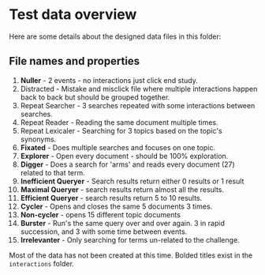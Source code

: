 # Test data overview

Here are some details about the designed data files in this folder:

## File names and properties

1. **Nuller** - 2 events - no interactions just click end study.
2. Distracted - Mistake and misclick file where multiple interactions happen back to back but should be grouped together.
3. Repeat Searcher - 3 searches repeated with some interactions between searches.
4. Repeat Reader - Reading the same document multiple times.
5. Repeat Lexicaler - Searching for 3 topics based on the topic's synonyms.
6. **Fixated** - Does multiple searches and focuses on one topic.
7. **Explorer** - Open every document - should be 100% exploration.
8. **Digger** - Does a search for 'arms' and reads every document (27) related to that term.
9. **Inefficient Queryer** - Search results return either 0 results or 1 result
10. **Maximal Queryer** - search results return almost all the results.
11. **Efficient Queryer** - search results return 5 to 10 results.
12. **Cycler** - Opens and closes the same 5 documents 3 times.
13. **Non-cycler** - opens 15 different topic documents
14. **Burster** - Run's the same query over and over again. 3 in rapid succession, and 3 with some time between events.
15. **Irrelevanter** - Only searching for terms un-related to the challenge.

Most of the data has not been created at this time. Bolded titles exist in the `interactions` folder.
